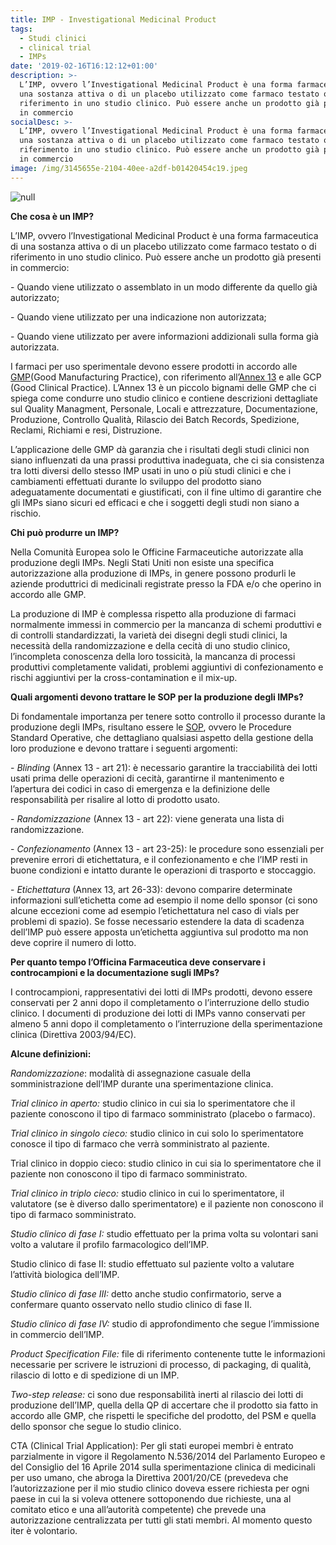 ```yaml
---
title: IMP - Investigational Medicinal Product
tags:
  - Studi clinici
  - clinical trial
  - IMPs
date: '2019-02-16T16:12:12+01:00'
description: >-
  L’IMP, ovvero l’Investigational Medicinal Product è una forma farmaceutica di
  una sostanza attiva o di un placebo utilizzato come farmaco testato o di
  riferimento in uno studio clinico. Può essere anche un prodotto già presenti
  in commercio
socialDesc: >-
  L’IMP, ovvero l’Investigational Medicinal Product è una forma farmaceutica di
  una sostanza attiva o di un placebo utilizzato come farmaco testato o di
  riferimento in uno studio clinico. Può essere anche un prodotto già presenti
  in commercio
image: /img/3145655e-2104-40ee-a2df-b01420454c19.jpeg
---
```

![null](/img/811cf725-4249-42ec-8add-bf17a0a065df.jpeg)

**Che cosa è un IMP?**

L’IMP, ovvero l’Investigational Medicinal Product è una forma farmaceutica di una sostanza attiva o di un placebo utilizzato come farmaco testato o di riferimento in uno studio clinico. Può essere anche un prodotto già presenti in commercio:

\- Quando viene utilizzato o assemblato in un modo differente da quello già autorizzato;

\- Quando viene utilizzato per una indicazione non autorizzata;

\- Quando viene utilizzato per avere informazioni addizionali sulla forma già autorizzata.

I farmaci per uso sperimentale devono essere prodotti in accordo alle [GMP](https://ec.europa.eu/health/documents/eudralex/vol-4_en)(Good Manufacturing Practice), con riferimento all’[Annex 13](https://ec.europa.eu/health/sites/health/files/files/eudralex/vol-4/2009_06_annex13.pdf) e alle GCP (Good Clinical Practice). L’Annex 13 è un piccolo bignami delle GMP che ci spiega come condurre uno studio clinico e contiene descrizioni dettagliate sul Quality Managment, Personale, Locali e attrezzature, Documentazione, Produzione, Controllo Qualità, Rilascio dei Batch Records, Spedizione, Reclami, Richiami e resi, Distruzione.

L’applicazione delle GMP dà garanzia che i risultati degli studi clinici non siano influenzati da una prassi produttiva inadeguata, che ci sia consistenza tra lotti diversi dello stesso IMP usati in uno o più studi clinici e che i cambiamenti effettuati durante lo sviluppo del prodotto siano adeguatamente documentati e giustificati, con il fine ultimo di garantire che gli IMPs siano sicuri ed efficaci e che i soggetti degli studi non siano a rischio.

**Chi può produrre un IMP?**

Nella Comunità Europea solo le Officine Farmaceutiche autorizzate alla produzione degli IMPs. Negli Stati Uniti non esiste una specifica autorizzazione alla produzione di IMPs, in genere possono produrli le aziende produttrici di medicinali registrate presso la FDA e/o che operino in accordo alle GMP.

La produzione di IMP è complessa rispetto alla produzione di farmaci normalmente immessi in commercio per la mancanza di schemi produttivi e di controlli standardizzati, la varietà dei disegni degli studi clinici, la necessità della randomizzazione e della cecità di uno studio clinico, l’incompleta conoscenza della loro tossicità, la mancanza di processi produttivi completamente validati, problemi aggiuntivi di confezionamento e rischi aggiuntivi per la cross-contamination e il mix-up.

**Quali argomenti devono trattare le SOP per la produzione degli IMPs?**

Di fondamentale importanza per tenere sotto controllo il processo durante la produzione degli IMPs, risultano essere le [SOP](https://www.farmaceuticayounger.science/pharmacronimi/sop--standard-operating-procedure/), ovvero le Procedure Standard Operative, che dettagliano qualsiasi aspetto della gestione della loro produzione e devono trattare i seguenti argomenti:

\- _Blinding_ (Annex 13 - art 21): è necessario garantire la tracciabilità dei lotti usati prima delle operazioni di cecità, garantirne il mantenimento e l’apertura dei codici in caso di emergenza e la definizione delle responsabilità per risalire al lotto di prodotto usato.

\- _Randomizzazione_ (Annex 13 - art 22): viene generata una lista di randomizzazione.

\- _Confezionamento_ (Annex 13 - art 23-25): le procedure sono essenziali per prevenire errori di etichettatura, e il confezionamento e che l’IMP resti in buone condizioni e intatto durante le operazioni di trasporto e stoccaggio.

\- _Etichettatura_ (Annex 13, art 26-33): devono comparire determinate informazioni sull’etichetta come ad esempio il nome dello sponsor (ci sono alcune eccezioni come ad esempio l’etichettatura nel caso di vials per problemi di spazio). Se fosse necessario estendere la data di scadenza dell’IMP può essere apposta un’etichetta aggiuntiva sul prodotto ma non deve coprire il numero di lotto. 

**Per quanto tempo l’Officina Farmaceutica deve conservare i controcampioni e la documentazione sugli IMPs?**

I controcampioni, rappresentativi dei lotti di IMPs prodotti, devono essere conservati per 2 anni dopo il completamento o l’interruzione dello studio clinico. I documenti di produzione dei lotti di IMPs vanno conservati per almeno 5 anni dopo il completamento o l’interruzione della sperimentazione clinica (Direttiva 2003/94/EC).

**Alcune definizioni:**

_Randomizzazione_: modalità di assegnazione casuale della somministrazione dell’IMP durante una sperimentazione clinica.

_Trial clinico in aperto:_ studio clinico in cui sia lo sperimentatore che il paziente conoscono il tipo di farmaco somministrato (placebo o farmaco).

_Trial clinico in singolo cieco:_ studio clinico in cui solo lo sperimentatore conosce il tipo di farmaco che verrà somministrato al paziente.

Trial clinico in doppio cieco: studio clinico in cui sia lo sperimentatore che il paziente non conoscono il tipo di farmaco somministrato.

_Trial clinico in triplo cieco:_ studio clinico in cui lo sperimentatore, il valutatore (se è diverso dallo sperimentatore) e il paziente non conoscono il tipo di farmaco somministrato.

_Studio clinico di fase I:_ studio effettuato per la prima volta su volontari sani volto a valutare il profilo farmacologico dell’IMP.

Studio clinico di fase II: studio effettuato sul paziente volto a valutare l’attività biologica dell’IMP.

_Studio clinico di fase III:_ detto anche studio confirmatorio, serve a confermare quanto osservato nello studio clinico di fase II.

_Studio clinico di fase IV:_ studio di approfondimento che segue l’immissione in commercio dell’IMP.

_Product Specification File:_ file di riferimento contenente tutte le informazioni necessarie per scrivere le istruzioni di processo, di packaging, di qualità, rilascio di lotto e di spedizione di un IMP.

_Two-step release:_ ci sono due responsabilità inerti al rilascio dei lotti di produzione dell’IMP, quella della QP di accertare che il prodotto sia fatto in accordo alle GMP, che rispetti le specifiche del prodotto, del PSM e quella dello sponsor che segue lo studio clinico.

CTA (Clinical Trial Application): Per gli stati europei membri è entrato parzialmente in vigore il Regolamento N.536/2014 del Parlamento Europeo e del Consiglio del 16 Aprile 2014 sulla sperimentazione clinica di medicinali per uso umano, che abroga la Direttiva 2001/20/CE (prevedeva che l’autorizzazione per il mio studio clinico doveva essere richiesta per ogni paese in cui la si voleva ottenere sottoponendo due richieste, una al comitato etico e una all’autorità competente) che prevede una autorizzazione centralizzata per tutti gli stati membri. Al momento questo iter è volontario.
